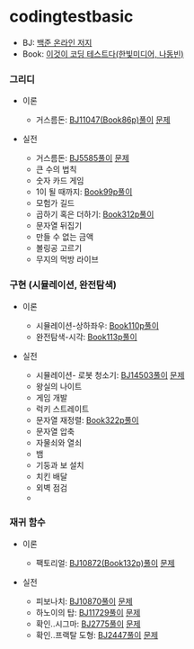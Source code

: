 # codingtestbasic
   - BJ: [백준 온라인 저지](https://www.acmicpc.net/)
   - Book: [이것이 코딩 테스트다(한빛미디어, 나동빈)](https://www.youtube.com/playlist?list=PLRx0vPvlEmdBFBFOoK649FlEMouHISo8N)






### 그리디
- 이론
   - 거스름돈: [BJ11047(Book86p)풀이](https://github.com/HYUN-0913/codingtestbasic/blob/master/BJ11047.txt) [문제](https://www.acmicpc.net/problem/11047)

- 실전
   - 거스름돈: [BJ5585풀이](https://github.com/HYUN-0913/codingtestbasic/blob/master/BJ5585) [문제](https://www.acmicpc.net/problem/5585)
   - 큰 수의 법칙
   - 숫자 카드 게임
   - 1이 될 때까지: [Book99p풀이](https://github.com/HYUN-0913/codingtestbasic/commit/5ec1d2f81e7619e054b00d3dca94c703018e4d52)
   - 모험가 길드
   - 곱하기 혹은 더하기: [Book312p풀이](https://github.com/HYUN-0913/codingtestbasic/tree/master)
   - 문자열 뒤집기
   - 만들 수 없는 금액
   - 볼링공 고르기
   - 무지의 먹방 라이브


### 구현 (시뮬레이션, 완전탐색)
- 이론
   - 시뮬레이션-상하좌우: [Book110p풀이](https://github.com/HYUN-0913/codingtestbasic/blob/master/Book110p)
   - 완전탐색-시각: [Book113p풀이](https://github.com/HYUN-0913/codingtestbasic/blob/master/Book113p)

- 실전
   - 시뮬레이션- 로봇 청소기: [BJ14503풀이](https://github.com/HYUN-0913/codingtestbasic/blob/master/BJ14503) [문제](https://www.acmicpc.net/problem/14503)
   - 왕실의 나이트
   - 게임 개발
   - 럭키 스트레이트
   - 문자열 재정렬: [Book322p풀이](https://github.com/HYUN-0913/codingtestbasic/tree/master)
   - 문자열 압축
   - 자물쇠와 열쇠
   - 뱀
   - 기둥과 보 설치
   - 치킨 배달
   - 외벽 점검
   - 

### 재귀 함수
- 이론
   - 팩토리얼: [BJ10872(Book132p)풀이](https://github.com/HYUN-0913/codingtestbasic/blob/master/BJ10872(Book132p)) [문제](https://www.acmicpc.net/problem/10872)
   
- 실전
   - 피보나치: [BJ10870풀이](https://github.com/HYUN-0913/codingtestbasic/blob/master/BJ10870) [문제](https://www.acmicpc.net/problem/10870)
   - 하노이의 탑: [BJ11729풀이](https://github.com/HYUN-0913/codingtestbasic/tree/master) [문제](https://www.acmicpc.net/problem/11729)
   - 확인..시그마: [BJ2775풀이]() [문제](https://www.acmicpc.net/problem/2775)
   - 확인..프랙탈 도형: [BJ2447풀이](https://github.com/HYUN-0913/codingtestbasic/blob/master/BJ2447) [문제](https://www.acmicpc.net/problem/2447)
